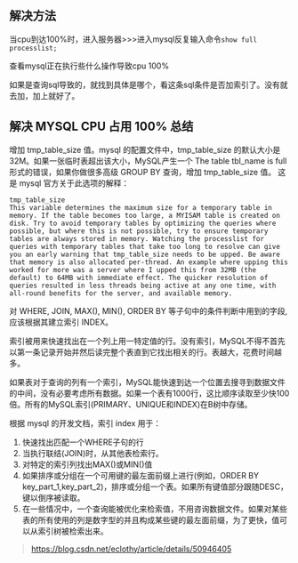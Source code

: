## 解决方法
当cpu到达100%时，进入服务器>>>进入mysql反复输入命令`show full processlist;`

查看mysql正在执行些什么操作导致cpu 100%

如果是查询sql导致的，就找到具体是哪个，看这条sql条件是否加索引了。没有就去加，加上就好了。


## 解决 MYSQL CPU 占用 100% 总结
增加 tmp_table_size 值。mysql 的配置文件中，tmp_table_size 的默认大小是 32M。如果一张临时表超出该大小，MySQL产生一个 The table tbl_name is full 形式的错误，如果你做很多高级 GROUP BY 查询，增加 tmp_table_size 值。 这是 mysql 官方关于此选项的解释：
```
tmp_table_size
This variable determines the maximum size for a temporary table in memory. If the table becomes too large, a MYISAM table is created on disk. Try to avoid temporary tables by optimizing the queries where possible, but where this is not possible, try to ensure temporary tables are always stored in memory. Watching the processlist for queries with temporary tables that take too long to resolve can give you an early warning that tmp_table_size needs to be upped. Be aware that memory is also allocated per-thread. An example where upping this worked for more was a server where I upped this from 32MB (the default) to 64MB with immediate effect. The quicker resolution of queries resulted in less threads being active at any one time, with all-round benefits for the server, and available memory.
```

对 WHERE, JOIN, MAX(), MIN(), ORDER BY 等子句中的条件判断中用到的字段,应该根据其建立索引 INDEX。

索引被用来快速找出在一个列上用一特定值的行。没有索引，MySQL不得不首先以第一条记录开始并然后读完整个表直到它找出相关的行。表越大，花费时间越多。

如果表对于查询的列有一个索引，MySQL能快速到达一个位置去搜寻到数据文件的中间，没有必要考虑所有数据。如果一个表有1000行，这比顺序读取至少快100倍。所有的MySQL索引(PRIMARY、UNIQUE和INDEX)在B树中存储。

根据 mysql 的开发文档，索引 index 用于：
1. 快速找出匹配一个WHERE子句的行
2. 当执行联结(JOIN)时，从其他表检索行。
3. 对特定的索引列找出MAX()或MIN()值
4. 如果排序或分组在一个可用键的最左面前缀上进行(例如，ORDER BY key_part_1,key_part_2)，排序或分组一个表。如果所有键值部分跟随DESC，键以倒序被读取。
5. 在一些情况中，一个查询能被优化来检索值，不用咨询数据文件。如果对某些表的所有使用的列是数字型的并且构成某些键的最左面前缀，为了更快，值可以从索引树被检索出来。

> https://blog.csdn.net/eclothy/article/details/50946405
